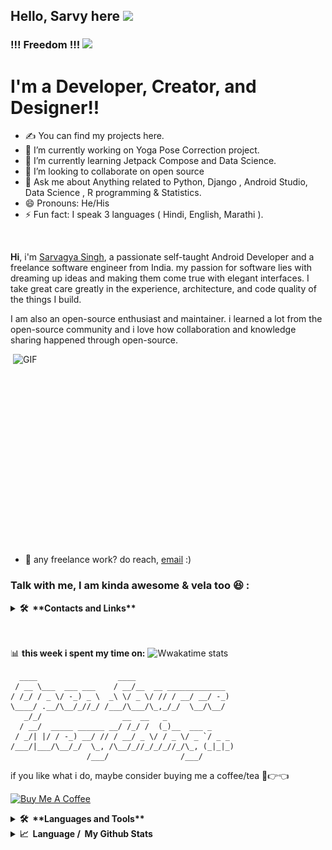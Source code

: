 ## Hello, Sarvy here <img src="https://media.giphy.com/media/hvRJCLFzcasrR4ia7z/giphy.gif" width="25px">
### !!! Freedom !!!  ![](https://visitor-badge.glitch.me/badge?page_id=Light-coder777)

# I'm a Developer, Creator, and Designer!!

- ✍ You can find my projects here.
- 🔭 I’m currently working on Yoga Pose Correction project.
- 🌱 I’m currently learning Jetpack Compose and Data Science.
- 👯 I’m looking to collaborate on open source
- 💬 Ask me about Anything related to Python, Django , Android Studio, Data Science , R programming & Statistics.
- 😄 Pronouns: He/His
- ⚡ Fun fact: I speak 3 languages ( Hindi, English, Marathi ).

<br />

**Hi**, i'm [Sarvagya Singh](https://github.com/Light-coder777), a passionate self-taught Android Developer and a freelance software engineer from India. my passion for software lies with dreaming up ideas and making them come true with elegant interfaces. I take great care greatly in the experience, architecture, and code quality of the things I build.

I am also an open-source enthusiast and maintainer. i learned a lot from the open-source community and i love how collaboration and knowledge sharing happened through open-source.


  <img align="right" alt="GIF" src="https://github.com/abhisheknaiidu/abhisheknaiidu/blob/master/code.gif?raw=true" width="500" height="320" />
  
- 💼 any freelance work? do reach, [email](mailto:sarvagya2100@gmail.com) :)

<!-- Contacts -->
### Talk with me, I am kinda awesome & vela too 😆 :
<details>
  <summary><b>🛠️&nbsp;&nbsp;**Contacts&nbsp;and&nbsp;Links**</b></summary>
  <br>
 
<!--   Twitter -->
  <a href="https://twitter.com/Sarvagy30216583">
    <img align="left" alt="Sarvagya Singh | Twitter" width="22px" src="https://raw.githubusercontent.com/peterthehan/peterthehan/master/assets/twitter.svg" />
  </a>
<!--   linkedin -->
  <a href="https://www.linkedin.com/in/sarvagya-singh-5485201b5/">
    <img align="left" alt="Sarvagya's LinkedIN" width="22px" src="https://raw.githubusercontent.com/peterthehan/peterthehan/master/assets/linkedin.svg" />
  </a>
</details>
<br>
</br>

📊 **this week i spent my time on:**
![Wwakatime stats](https://github-readme-stats-taupe-two.vercel.app/api/wakatime?username=Light_Coder777&hide_title=true&hide_border=true&langs_count=5&bg_color=00000000&text_color=777)
```
  ____                  ____                      
 / __ \___  ___ ___    / __/__  __ _____________  
/ /_/ / _ \/ -_) _ \  _\ \/ _ \/ // / __/ __/ -_) 
\____/ .__/\__/_//_/ /___/\___/\_,_/_/  \__/\__/  
   _/_/                  __  __   _               
  / __/  _____ ______ __/ /_/ /  (_)__  ___ _     
 / _/| |/ / -_) __/ // / __/ _ \/ / _ \/ _ `/ _ _ 
/___/|___/\__/_/  \_, /\__/_//_/_/_//_/\_, (_|_|_)
                 /___/                /___/       
```
if you like what i do, maybe consider buying me a coffee/tea 🥺👉👈

<a href="https://www.buymeacoffee.com/Sarvy" target="_blank"><img src="https://cdn.buymeacoffee.com/buttons/v2/default-red.png" alt="Buy Me A Coffee" width="150" ></a>


<!-- This is just for all of the languages and framework ik -->
<details>
  <summary><b>🛠️&nbsp;&nbsp;**Languages&nbsp;and&nbsp;Tools**</b></summary>
  <br/>
<!--   Android studio -->
  <code><img height="20" src="https://2.bp.blogspot.com/-tzm1twY_ENM/XlCRuI0ZkRI/AAAAAAAAOso/BmNOUANXWxwc5vwslNw3WpjrDlgs9PuwQCLcBGAsYHQ/s1600/pasted%2Bimage%2B0.png"></code>
<!--   rust -->
  <code><img height="20" src="https://upload.wikimedia.org/wikipedia/commons/thumb/d/d5/Rust_programming_language_black_logo.svg/144px-Rust_programming_language_black_logo.svg.png"></code>
<!--   jetpack compose -->
  <code><img height="20" src="https://3.bp.blogspot.com/-VVp3WvJvl84/X0Vu6EjYqDI/AAAAAAAAPjU/ZOMKiUlgfg8ok8DY8Hc-ocOvGdB0z86AgCLcBGAsYHQ/s1600/jetpack%2Bcompose%2Bicon_RGB.png"></code>
<!--   C lang -->
  <code><img height="20" src="https://github.com/Light-coder777/Sarvy/blob/main/C.png"></code>
<!--   django -->
  <code><img height="20" src="https://github.com/Light-coder777/Sarvy/blob/main/django.png"></code>
<!--   C++ -->
  <code><img height="20" src="https://raw.githubusercontent.com/github/explore/80688e429a7d4ef2fca1e82350fe8e3517d3494d/topics/cpp/cpp.png"></code>
<!--   python -->
  <code><img height="20" src="https://raw.githubusercontent.com/github/explore/80688e429a7d4ef2fca1e82350fe8e3517d3494d/topics/python/python.png"></code>
<!--   mysql -->
  <code><img height="20" src="https://raw.githubusercontent.com/github/explore/80688e429a7d4ef2fca1e82350fe8e3517d3494d/topics/mysql/mysql.png"></code>
<!--   firebase -->
  <code><img height="20" src="https://raw.githubusercontent.com/github/explore/80688e429a7d4ef2fca1e82350fe8e3517d3494d/topics/firebase/firebase.png"></code>
<!--   git -->
  <code><img height="20" src="https://raw.githubusercontent.com/github/explore/80688e429a7d4ef2fca1e82350fe8e3517d3494d/topics/git/git.png"></code>
<!--   photoshop -->
   <code><img height="20" src="https://github.com/Light-coder777/Sarvy/blob/main/Photoshop.png"></code>
<!-- data science -->
  <code><img height="20" src="https://github.com/Light-coder777/Sarvy/blob/main/datascience.jpg"></code>
<!--   kotlin -->
  <code><img height="20" src="https://github.com/Light-coder777/Sarvy/blob/main/kotlin.jpg"></code>
<!--   pandas -->
  <code><img height="20" src="https://github.com/Light-coder777/Sarvy/blob/main/pandas.png"></code>
<!--   tableau -->
  <code><img height="20" src="https://github.com/Light-coder777/Sarvy/blob/main/tableau.png"></code>
 </details>


<details>
  <summary><b>📈&nbsp;&nbsp;Language&nbsp;/&nbsp; My Github Stats</b></summary>
  <p align="left"> <img src="https://github-readme-stats.vercel.app/api?username=Light-coder777&show_icons=true&theme=gotham" alt="sarvy stats" />
</details>
